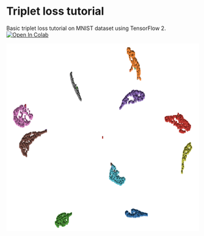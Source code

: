 # Triplet loss tutorial
Basic triplet loss tutorial on MNIST dataset using TensorFlow 2. [![Open In Colab](https://colab.research.google.com/assets/colab-badge.svg)](https://colab.research.google.com/github/thibaultallart/triplet_loss_tutorial/blob/master/notebook.ipynb)

![Embedding](https://github.com/thibaultallart/triplet_loss_tutorial/blob/master/img/Screenshot%202020-04-20%20at%2017.50.25.png "Embedding")

